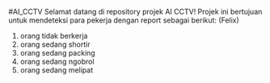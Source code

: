 #AI_CCTV
Selamat datang di repository projek AI CCTV!
Projek ini bertujuan untuk mendeteksi para pekerja dengan report sebagai berikut:
(Felix)
1. orang tidak berkerja
2. orang sedang shortir
3. orang sedang packing
4. orang sedang ngobrol
5. orang sedang melipat
